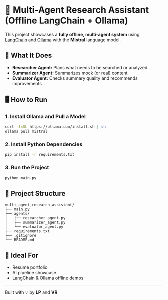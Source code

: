 # 🧠 Multi-Agent Research Assistant (Offline LangChain + Ollama)

This project showcases a **fully offline, multi-agent system** using [LangChain](https://www.langchain.com/) and [Ollama](https://ollama.com/) with the **Mistral** language model.

## 🔧 What It Does
- **Researcher Agent:** Plans what needs to be searched or analyzed
- **Summarizer Agent:** Summarizes mock (or real) content
- **Evaluator Agent:** Checks summary quality and recommends improvements

## 🖥 How to Run
### 1. Install Ollama and Pull a Model
```bash
curl -fsSL https://ollama.com/install.sh | sh
ollama pull mistral
```

### 2. Install Python Dependencies
```bash
pip install -r requirements.txt
```

### 3. Run the Project
```bash
python main.py
```

## 📂 Project Structure
```
multi_agent_research_assistant/
├── main.py
├── agents/
│   ├── researcher_agent.py
│   ├── summarizer_agent.py
│   └── evaluator_agent.py
├── requirements.txt
├── .gitignore
└── README.md
```

## 📌 Ideal For
- Resume portfolio
- AI pipeline showcase
- LangChain & Ollama offline demos

---

Built with 💡 by **LP** and **VR**
